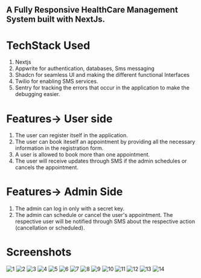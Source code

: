 ## A Fully Responsive HealthCare Management System built with NextJs.

# TechStack Used
1. Nextjs
2. Appwrite for authentication, databases, Sms messaging
3. Shadcn for seamless UI and making the different functional Interfaces
4. Twilio for enabling SMS services.
5. Sentry for tracking the errors that occur in the application to make the debugging easier.

# Features-> User side

1. The user can register itself in the application.
2. The user can book iteself an appointment by providing all the necessary information in the registration form.
3. A user is allowed to book more than one appointment.
4. The user will receive updates through SMS if the admin schedules or cancels the appointment.

# Features-> Admin Side
1. The admin can log in only with a secret key.
2. The admin can schedule or cancel the user's appointment. The respective user will be notified through SMS about the respective action (cancellation or scheduled).

# Screenshots
![1](https://github.com/user-attachments/assets/88d77b27-6b28-47af-b225-ec2da5fdf16a)
![2](https://github.com/user-attachments/assets/557fe2b4-b6b7-4919-bd46-818ee47f1195)
![3](https://github.com/user-attachments/assets/431e288f-b71e-4e7f-b4af-9b783dbbc455)
![4](https://github.com/user-attachments/assets/bc4a6f39-1e2c-477c-b096-8e971b172ed0)
![5](https://github.com/user-attachments/assets/f30ee2c7-175c-49af-aaf6-7b87c0d4d670)
![6](https://github.com/user-attachments/assets/04641fe4-a17a-46c2-aa3c-8c7a09061866)
![7](https://github.com/user-attachments/assets/cb7e4b58-aa1e-42a6-a191-9929851ce330)
![8](https://github.com/user-attachments/assets/b3630b2c-7944-4725-932d-6cd7aaba3f20)
![9](https://github.com/user-attachments/assets/d9368313-ef0d-48c1-b605-9e37733a2b1d)
![10](https://github.com/user-attachments/assets/83d692c2-7159-4de3-9e73-9b293a8096bc)
![11](https://github.com/user-attachments/assets/1c1175e8-8c0b-4013-85db-48fb93e6003b)
![12](https://github.com/user-attachments/assets/c02e3224-bd88-4203-b654-0aa948574b57)
![13](https://github.com/user-attachments/assets/1b09dcf2-9f26-46a6-b5da-7de6711132a5)
![14](https://github.com/user-attachments/assets/71f0cd2d-9493-4621-9e7d-4119189dc4cd)


